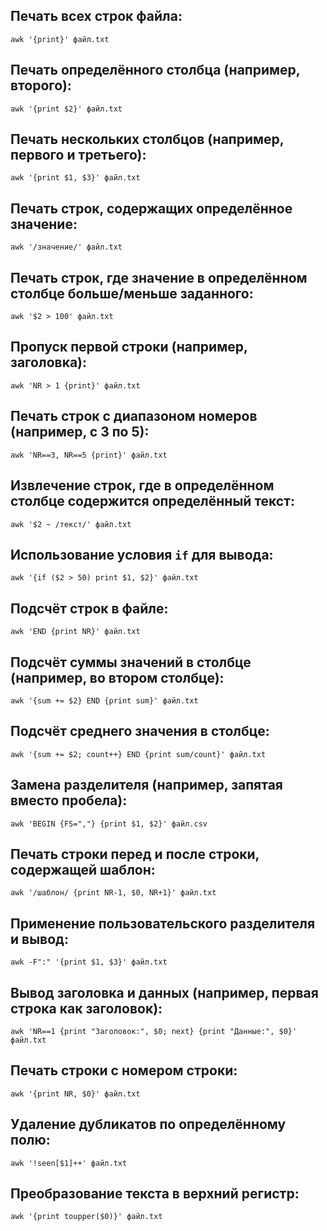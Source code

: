## Печать всех строк файла:

```
awk '{print}' файл.txt
```

## Печать определённого столбца (например, второго):

```
awk '{print $2}' файл.txt
```

## Печать нескольких столбцов (например, первого и третьего):

```
awk '{print $1, $3}' файл.txt
```

## Печать строк, содержащих определённое значение:

```
awk '/значение/' файл.txt
```

## Печать строк, где значение в определённом столбце больше/меньше заданного:

```
awk '$2 > 100' файл.txt
```

## Пропуск первой строки (например, заголовка):

```
awk 'NR > 1 {print}' файл.txt
```

## Печать строк с диапазоном номеров (например, с 3 по 5):

```
awk 'NR==3, NR==5 {print}' файл.txt
```

## Извлечение строк, где в определённом столбце содержится определённый текст:

```
awk '$2 ~ /текст/' файл.txt
```

## Использование условия `if` для вывода:

```
awk '{if ($2 > 50) print $1, $2}' файл.txt
```

## Подсчёт строк в файле:

```
awk 'END {print NR}' файл.txt
```

## Подсчёт суммы значений в столбце (например, во втором столбце):

```
awk '{sum += $2} END {print sum}' файл.txt
```

## Подсчёт среднего значения в столбце:

```
awk '{sum += $2; count++} END {print sum/count}' файл.txt
```

## Замена разделителя (например, запятая вместо пробела):

```
awk 'BEGIN {FS=","} {print $1, $2}' файл.csv
```

## Печать строки перед и после строки, содержащей шаблон:

```
awk '/шаблон/ {print NR-1, $0, NR+1}' файл.txt
```

## Применение пользовательского разделителя и вывод:

```
awk -F":" '{print $1, $3}' файл.txt
```

## Вывод заголовка и данных (например, первая строка как заголовок):

```
awk 'NR==1 {print "Заголовок:", $0; next} {print "Данные:", $0}' файл.txt
```

## Печать строки с номером строки:

```
awk '{print NR, $0}' файл.txt
```

## Удаление дубликатов по определённому полю:

```
awk '!seen[$1]++' файл.txt
```

## Преобразование текста в верхний регистр:

```
awk '{print toupper($0)}' файл.txt
```